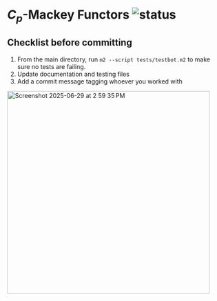 # $C_p$-Mackey Functors ![status](https://github.com/Macaulay2/Workshop-2025-Madison/actions/workflows/tests.yml/badge.svg?branch=MackeyFunctors)

## Checklist before committing

1. From the main directory, run `m2 --script tests/testbot.m2` to make sure no tests are failing.
1. Update documentation and testing files
1. Add a commit message tagging whoever you worked with
<img width="470" alt="Screenshot 2025-06-29 at 2 59 35 PM" src="https://github.com/user-attachments/assets/d1f952c8-7b66-4b6f-8b83-d62ac1e405f1" />
